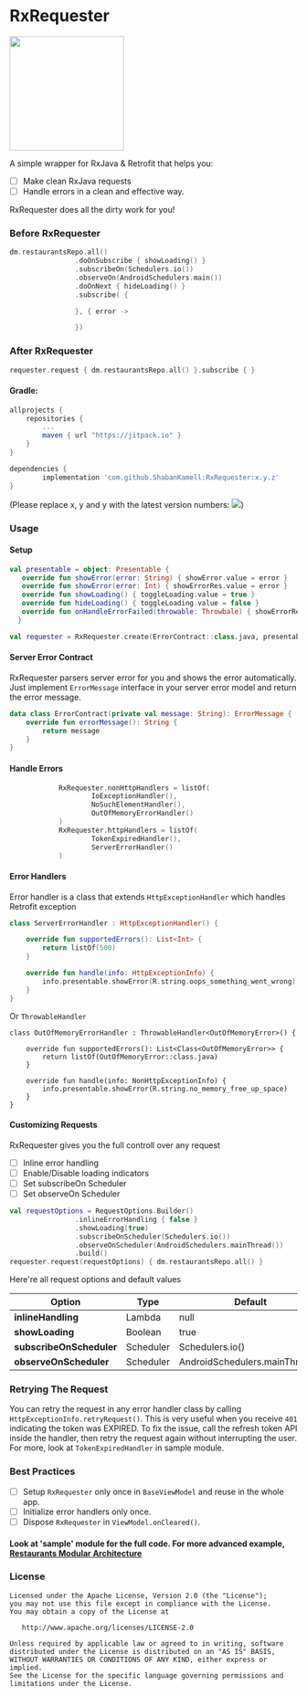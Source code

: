 # RxRequester

<img src="https://github.com/ShabanKamell/RxRequester/blob/master/blob/raw/logo.png" height="200">

A simple wrapper for RxJava & Retrofit that helps you:
- [ ] Make clean RxJava requests
- [ ] Handle errors in a clean and effective way.

RxRequester does all the dirty work for you!

### Before RxRequester

``` kotlin
dm.restaurantsRepo.all()
                .doOnSubscribe { showLoading() }
                .subscribeOn(Schedulers.io())
                .observeOn(AndroidSchedulers.main())
                .doOnNext { hideLoading() }
                .subscribe( {

                }, { error ->

                })
```

### After RxRequester

``` kotlin
requester.request { dm.restaurantsRepo.all() }.subscribe { }
```

#### Gradle:
```groovy
allprojects {
    repositories {
        ...
        maven { url "https://jitpack.io" }
    }
}

dependencies {
        implementation 'com.github.ShabanKamell:RxRequester:x.y.z'
}

```
(Please replace x, y and y with the latest version numbers:  [![](https://jitpack.io/v/ShabanKamell/RxRequester.svg)](https://jitpack.io/#ShabanKamell/RxRequester))

### Usage
#### Setup

``` kotlin
val presentable = object: Presentable {
   override fun showError(error: String) { showError.value = error }
   override fun showError(error: Int) { showErrorRes.value = error }
   override fun showLoading() { toggleLoading.value = true }
   override fun hideLoading() { toggleLoading.value = false }
   override fun onHandleErrorFailed(throwable: Throwbale) { showErrorRes.value = R.string.oops_something_went_wrong }
  }

val requester = RxRequester.create(ErrorContract::class.java, presentable)
```

#### Server Error Contract
RxRequester parsers server error for you and shows the error automatically. Just implement `ErrorMessage`
interface in your server error model and return the error message.

``` kotlin
data class ErrorContract(private val message: String): ErrorMessage {
    override fun errorMessage(): String {
        return message
    }
}
```

#### Handle Errors
```kotlin
            RxRequester.nonHttpHandlers = listOf(
                    IoExceptionHandler(),
                    NoSuchElementHandler(),
                    OutOfMemoryErrorHandler()
            )
            RxRequester.httpHandlers = listOf(
                    TokenExpiredHandler(),
                    ServerErrorHandler()
            )
```

#### Error Handlers
Error handler is a class that extends
`HttpExceptionHandler` which handles Retrofit exception
``` kotlin
class ServerErrorHandler : HttpExceptionHandler() {

    override fun supportedErrors(): List<Int> {
        return listOf(500)
    }

    override fun handle(info: HttpExceptionInfo) {
        info.presentable.showError(R.string.oops_something_went_wrong)
    }
}
```

Or `ThrowableHandler`
``` kotin
class OutOfMemoryErrorHandler : ThrowableHandler<OutOfMemoryError>() {

    override fun supportedErrors(): List<Class<OutOfMemoryError>> {
        return listOf(OutOfMemoryError::class.java)
    }

    override fun handle(info: NonHttpExceptionInfo) {
        info.presentable.showError(R.string.no_memory_free_up_space)
    }
}
```

#### Customizing Requests
RxRequester gives you the full controll over any request
- [ ] Inline error handling
- [ ] Enable/Disable loading indicators
- [ ] Set subscribeOn Scheduler
- [ ] Set observeOn Scheduler

``` kotlin
val requestOptions = RequestOptions.Builder()
                .inlineErrorHandling { false }
                .showLoading(true)
                .subscribeOnScheduler(Schedulers.io())
                .observeOnScheduler(AndroidSchedulers.mainThread())
                .build()
requester.request(requestOptions) { dm.restaurantsRepo.all() }
```

Here're all request options and default values

| **Option** | **Type** | **Default** |
| ------------- | ------------- | ------------- |
| **inlineHandling**           | Lambda       | null |
| **showLoading**              | Boolean      | true |
| **subscribeOnScheduler**     | Scheduler    | Schedulers.io() |
| **observeOnScheduler**       | Scheduler    | AndroidSchedulers.mainThread() |

### Retrying The Request
You can retry the request in any error handler class by calling `HttpExceptionInfo.retryRequest()`.
This is very useful when you receive `401` indicating the token was EXPIRED. To fix the issue, call the refresh token API inside the handler, then retry the request again without interrupting the user. For more, look at `TokenExpiredHandler` in sample module.

### Best Practices
- [ ] Setup `RxRequester` only once in `BaseViewModel` and reuse in the whole app.
- [ ] Initialize error handlers only once.
- [ ] Dispose `RxRequester` in `ViewModel.onCleared()`.

#### Look at 'sample' module for the full code. For more advanced example, [Restaurants Modular Architecture](https://github.com/ShabanKamell/Restaurants)

### License

```
Licensed under the Apache License, Version 2.0 (the "License");
you may not use this file except in compliance with the License.
You may obtain a copy of the License at

   http://www.apache.org/licenses/LICENSE-2.0

Unless required by applicable law or agreed to in writing, software
distributed under the License is distributed on an "AS IS" BASIS,
WITHOUT WARRANTIES OR CONDITIONS OF ANY KIND, either express or implied.
See the License for the specific language governing permissions and
limitations under the License.
```
